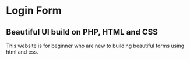 # Login Form

## Beautiful UI build on PHP, HTML and CSS

This website is for beginner who are new to building beautiful forms using html and css.

